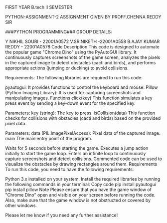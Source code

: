 FIRST YEAR B.tech II SEMESTER

PYTHON-ASSIGNMENT-2
ASSIGNMENT GIVEN BY PROFF.CHENNA REDDY SIR

###PYTHON PROGRAMMING### GROUP DETAILS:

Y NIKHIL SOURI - 22001A0572
V.SRINIKETH -22001A0558
B.AJAY KUMAR REDDY - 22001A0578
Code Description This code is designed to automate the popular game "Chrome Dino" using the PyAutoGUI library. It continuously captures screenshots of the game screen, analyzes the pixels in the captured image to detect obstacles (cacti and birds), and performs appropriate actions (jumping or ducking) to avoid collisions.

Requirements: The following libraries are required to run this code:

pyautogui: It provides functions to control the keyboard and mouse. Pillow (Python Imaging Library): It is used for capturing screenshots and manipulating images. Functions click(key) This function simulates a key press event by sending a key-down event for the specified key.

Parameters: key (string): The key to press. isCollision(data) This function checks for collisions with obstacles (cacti and birds) based on the provided pixel data.

Parameters: data (PIL.ImagePixelAccess): Pixel data of the captured image. main The main entry point of the program.

Waits for 5 seconds before starting the game. Executes a jump action initially to start the game loop. Enters an infinite loop to continuously capture screenshots and detect collisions. Commented code can be used to visualize the obstacles by drawing rectangles around them. Requirements To run this code, you need to have the following requirements:

Python 3.x installed on your system. Install the required libraries by running the following commands in your terminal: Copy code pip install pyautogui pip install pillow Note Please ensure that you have the game window of "Chrome Dino" open and visible on your screen before running the code. Also, make sure that the game window is not obstructed or covered by other windows.

Please let me know if you need any further assistance!
